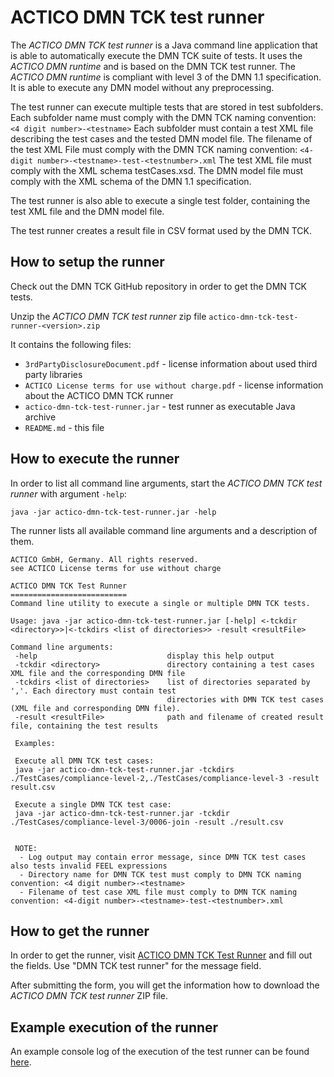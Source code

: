 # ACTICO DMN TCK test runner

The *ACTICO DMN TCK test runner* is a Java command line application that is able to automatically execute the DMN TCK suite of tests.
It uses the *ACTICO DMN runtime* and is based on the DMN TCK test runner. 
The *ACTICO DMN runtime* is compliant with level 3 of the DMN 1.1 specification. It is able to execute any DMN model without any preprocessing.

The test runner can execute multiple tests that are stored in test subfolders. 
Each subfolder name must comply with the DMN TCK naming convention: `<4 digit number>-<testname>`
Each subfolder must contain a test XML file describing the test cases and the tested DMN model file. The filename of the test XML File must comply with the DMN TCK naming 
convention: `<4-digit number>-<testname>-test-<testnumber>.xml`
The test XML file must comply with the XML schema testCases.xsd. 
The DMN model file must comply with the XML schema of the DMN 1.1 specification.

The test runner is also able to execute a single test folder, containing the test XML file and the DMN model file.

The test runner creates a result file in CSV format used by the DMN TCK.

## How to setup the runner

Check out the DMN TCK GitHub repository in order to get the DMN TCK tests.

Unzip the *ACTICO DMN TCK test runner* zip file `actico-dmn-tck-test-runner-<version>.zip`

It contains the following files:
- `3rdPartyDisclosureDocument.pdf` - license information about used third party libraries
- `ACTICO License terms for use without charge.pdf` - license information about the ACTICO DMN TCK runner
- `actico-dmn-tck-test-runner.jar` - test runner as executable Java archive
- `README.md` - this file

## How to execute the runner

In order to list all command line arguments, start the *ACTICO DMN TCK test runner* with argument `-help`:

`java -jar actico-dmn-tck-test-runner.jar -help`

The runner lists all available command line arguments and a description of them.

```
ACTICO GmbH, Germany. All rights reserved.
see ACTICO License terms for use without charge

ACTICO DMN TCK Test Runner
==========================
Command line utility to execute a single or multiple DMN TCK tests.

Usage: java -jar actico-dmn-tck-test-runner.jar [-help] <-tckdir <directory>>|<-tckdirs <list of directories>> -result <resultFile>

Command line arguments:
 -help                             display this help output
 -tckdir <directory>               directory containing a test cases XML file and the corresponding DMN file
 -tckdirs <list of directories>    list of directories separated by ','. Each directory must contain test
                                   directories with DMN TCK test cases (XML file and corresponding DMN file).
 -result <resultFile>              path and filename of created result file, containing the test results

 Examples:

 Execute all DMN TCK test cases:
 java -jar actico-dmn-tck-test-runner.jar -tckdirs ./TestCases/compliance-level-2,./TestCases/compliance-level-3 -result result.csv

 Execute a single DMN TCK test case:
 java -jar actico-dmn-tck-test-runner.jar -tckdir ./TestCases/compliance-level-3/0006-join -result ./result.csv


 NOTE: 
  - Log output may contain error message, since DMN TCK test cases also tests invalid FEEL expressions
  - Directory name for DMN TCK test must comply to DMN TCK naming convention: <4 digit number>-<testname> 
  - Filename of test case XML file must comply to DMN TCK naming convention: <4-digit number>-<testname>-test-<testnumber>.xml
```

## How to get the runner

In order to get the runner, visit [ACTICO DMN TCK Test Runner](https://www.actico.com/en/cf/cf-actico-dmn-tck-test-runner) and fill out the fields.
Use "DMN TCK test runner" for the message field.

After submitting the form, you will get the information how to download the *ACTICO DMN TCK test runner* ZIP file.

## Example execution of the runner

An example console log of the execution of the test runner can be found [here](https://github.com/dmn-tck/tck/blob/master/runners/dmn-tck-runner-actico/console.log).
